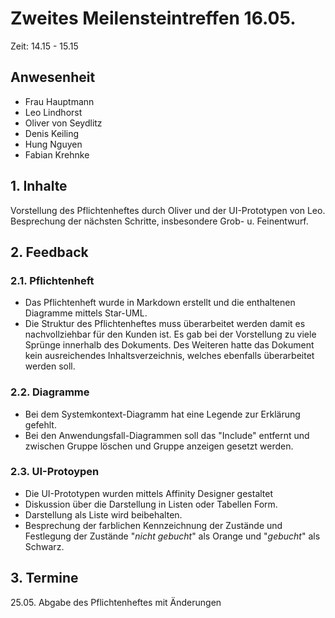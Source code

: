 # Zweites Meilensteintreffen 16.05. #


Zeit: 14.15 - 15.15

## Anwesenheit 

- Frau Hauptmann
- Leo Lindhorst
- Oliver von Seydlitz
- Denis Keiling
- Hung Nguyen
- Fabian Krehnke

## 1. Inhalte 
Vorstellung des Pflichtenheftes durch Oliver und der UI-Prototypen von Leo.
Besprechung der nächsten Schritte, insbesondere Grob- u. Feinentwurf.

## 2. Feedback 
### 2.1. Pflichtenheft
- Das Pflichtenheft wurde in Markdown erstellt und die enthaltenen
Diagramme mittels Star-UML.
- Die Struktur des Pflichtenheftes muss überarbeitet werden damit es nachvollziehbar für den Kunden ist. Es gab bei der Vorstellung zu viele Sprünge innerhalb des Dokuments. Des Weiteren hatte das Dokument kein ausreichendes Inhaltsverzeichnis, welches ebenfalls überarbeitet werden soll.

### 2.2. Diagramme
- Bei dem Systemkontext-Diagramm hat eine Legende zur Erklärung gefehlt.
- Bei den Anwendungsfall-Diagrammen soll das "Include" entfernt und zwischen Gruppe löschen und Gruppe anzeigen gesetzt werden.

### 2.3. UI-Protoypen 
- Die UI-Prototypen wurden mittels Affinity Designer gestaltet
- Diskussion über die Darstellung in Listen oder Tabellen Form.
- Darstellung als Liste wird beibehalten.
- Besprechung der farblichen Kennzeichnung der Zustände und Festlegung der Zustände "*nicht gebucht*" als Orange und "*gebucht*" als Schwarz.

## 3. Termine

25.05. Abgabe des Pflichtenheftes mit Änderungen
